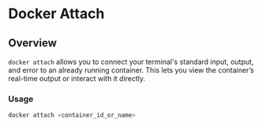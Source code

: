 # Docker Attach

## Overview
`docker attach` allows you to connect your terminal's standard input, output, and error to an already running container. This lets you view the container’s real-time output or interact with it directly.

### Usage
```bash
docker attach <container_id_or_name>
